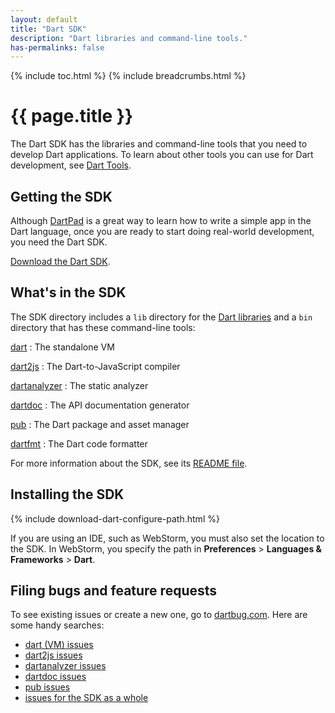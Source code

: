 ```yaml
---
layout: default
title: "Dart SDK"
description: "Dart libraries and command-line tools."
has-permalinks: false
---
```


{% include toc.html %}
{% include breadcrumbs.html %}

# {{ page.title }}

The Dart SDK has the libraries and command-line tools
that you need to develop Dart applications.
To learn about other tools you can use for Dart development,
see [Dart Tools](/tools/).

## Getting the SDK

Although
<a href="{{site.custom.dartpad.direct-link}}" target="_blank">DartPad</a>
is a great way to learn how to write a simple app in the Dart
language, once you are ready to start doing real-world development,
you need the Dart SDK.

[Download the Dart SDK](/downloads/).

## What's in the SDK

The SDK directory includes a `lib` directory for the
[Dart libraries](/docs/dart-up-and-running/ch03.html)
and a `bin` directory that has these command-line tools:

<div class="row"> <div class="col-md-6" markdown="1">

[dart](/tools/dart-vm/)
: The standalone VM

[dart2js](/tools/dart2js/)
: The Dart-to-JavaScript compiler

[dartanalyzer](https://github.com/dart-lang/analyzer_cli#dartanalyzer)
: The static analyzer

</div> <div class="col-md-6" markdown="1">

[dartdoc](https://github.com/dart-lang/dartdoc#dartdoc)
: The API documentation generator

[pub](/tools/pub/)
: The Dart package and asset manager

[dartfmt](/tools/dartfmt/)
: The Dart code formatter

</div> </div>

For more information about the SDK, see its
[README file](https://raw.github.com/dart-lang/bleeding_edge/master/dart/README.dart-sdk).

## Installing the SDK

{% include download-dart-configure-path.html %}

If you are using an IDE, such as WebStorm, you
must also set the location to the SDK. In WebStorm,
you specify the path in
**Preferences** > **Languages & Frameworks** > **Dart**.

## Filing bugs and feature requests

To see existing issues or create a new one,
go to [dartbug.com](http://dartbug.com).
Here are some handy searches:

* [dart (VM) issues](https://github.com/dart-lang/sdk/labels/Area-VM)
* [dart2js issues](https://github.com/dart-lang/sdk/labels/Area-Dart2JS)
* [dartanalyzer issues](https://github.com/dart-lang/sdk/labels/Area-Analyzer)
* [dartdoc issues](https://github.com/dart-lang/dartdoc/issues)
* [pub issues](https://github.com/dart-lang/sdk/labels/Area-Pub)
* [issues for the SDK as a whole](https://github.com/dart-lang/sdk/issues)
